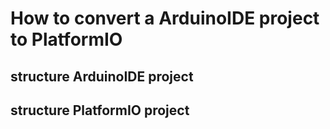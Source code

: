 # How to convert a ArduinoIDE project to PlatformIO

## structure ArduinoIDE project

## structure PlatformIO project

